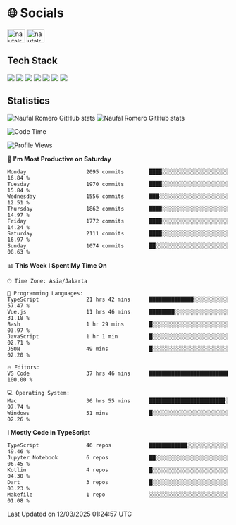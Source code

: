 <h1 align="">🌐 Socials</h1>
<p align="left">
<a href="https://linkedin.com/in/naufal-romero-putra-pratama-9ab816177/" target="blank"><img align="center" src="https://raw.githubusercontent.com/rahuldkjain/github-profile-readme-generator/master/src/images/icons/Social/linked-in-alt.svg" alt="naufalromero" height="30" width="40" /></a>
<a href="https://instagram.com/naufalromero" target="blank"><img align="center" src="https://raw.githubusercontent.com/rahuldkjain/github-profile-readme-generator/master/src/images/icons/Social/instagram.svg" alt="naufalromero" height="30" width="40" /></a>
</p>


<h2 align="">Tech Stack</h2>
<div align="">
  <img src="https://img.shields.io/badge/next.js-000000?style=for-the-badge&logo=nextdotjs&logoColor=white"/>
 <img src="https://img.shields.io/badge/typescript-%23007ACC.svg?style=for-the-badge&logo=typescript&logoColor=white"/>
 <img src="https://img.shields.io/badge/react-%2320232a.svg?style=for-the-badge&logo=react&logoColor=%2361DAFB"/>
 <img src="https://img.shields.io/badge/tailwindcss-%2338B2AC.svg?style=for-the-badge&logo=tailwind-css&logoColor=white"/>
 <img src="https://img.shields.io/badge/Prisma-3982CE?style=for-the-badge&logo=Prisma&logoColor=white"/>
 <img src="https://img.shields.io/badge/javascript-%23323330.svg?style=for-the-badge&logo=javascript&logoColor=%23F7DF1E"/>
 <img src="https://img.shields.io/badge/java-%23ED8B00.svg?style=for-the-badge&logo=openjdk&logoColor=white"/>
</div>


<h2 align="">Statistics</h2>
<div align="">
<img src="https://github-readme-stats-xi-nine-74.vercel.app/api?username=romves&show_icons=true&theme=tokyonight&include_all_commits=true&count_private=true" alt="Naufal Romero GitHub stats"/>
<img src="https://github-readme-stats-xi-nine-74.vercel.app/api/top-langs/?username=romves&theme=tokyonight&hide_border=false&include_all_commits=true&count_private=true&layout=compact" alt="Naufal Romero GitHub stats"/>
</div>

<!--START_SECTION:waka-->
![Code Time](http://img.shields.io/badge/Code%20Time-2%2C144%20hrs%2058%20mins-blue)

![Profile Views](http://img.shields.io/badge/Profile%20Views-1-blue)

📅 **I'm Most Productive on Saturday** 

```text
Monday                   2095 commits        ████░░░░░░░░░░░░░░░░░░░░░   16.84 % 
Tuesday                  1970 commits        ████░░░░░░░░░░░░░░░░░░░░░   15.84 % 
Wednesday                1556 commits        ███░░░░░░░░░░░░░░░░░░░░░░   12.51 % 
Thursday                 1862 commits        ████░░░░░░░░░░░░░░░░░░░░░   14.97 % 
Friday                   1772 commits        ████░░░░░░░░░░░░░░░░░░░░░   14.24 % 
Saturday                 2111 commits        ████░░░░░░░░░░░░░░░░░░░░░   16.97 % 
Sunday                   1074 commits        ██░░░░░░░░░░░░░░░░░░░░░░░   08.63 % 
```


📊 **This Week I Spent My Time On** 

```text
🕑︎ Time Zone: Asia/Jakarta

💬 Programming Languages: 
TypeScript               21 hrs 42 mins      ██████████████░░░░░░░░░░░   57.47 % 
Vue.js                   11 hrs 46 mins      ████████░░░░░░░░░░░░░░░░░   31.18 % 
Bash                     1 hr 29 mins        █░░░░░░░░░░░░░░░░░░░░░░░░   03.97 % 
JavaScript               1 hr 1 min          █░░░░░░░░░░░░░░░░░░░░░░░░   02.71 % 
JSON                     49 mins             █░░░░░░░░░░░░░░░░░░░░░░░░   02.20 % 

🔥 Editors: 
VS Code                  37 hrs 46 mins      █████████████████████████   100.00 % 

💻 Operating System: 
Mac                      36 hrs 55 mins      ████████████████████████░   97.74 % 
Windows                  51 mins             █░░░░░░░░░░░░░░░░░░░░░░░░   02.26 % 
```

**I Mostly Code in TypeScript** 

```text
TypeScript               46 repos            ████████████░░░░░░░░░░░░░   49.46 % 
Jupyter Notebook         6 repos             ██░░░░░░░░░░░░░░░░░░░░░░░   06.45 % 
Kotlin                   4 repos             █░░░░░░░░░░░░░░░░░░░░░░░░   04.30 % 
Dart                     3 repos             █░░░░░░░░░░░░░░░░░░░░░░░░   03.23 % 
Makefile                 1 repo              ░░░░░░░░░░░░░░░░░░░░░░░░░   01.08 % 
```




 Last Updated on 12/03/2025 01:24:57 UTC
<!--END_SECTION:waka-->
